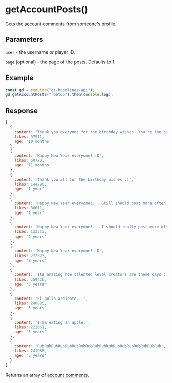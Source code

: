 # getAccountPosts()

Gets the account comments from someone's profile.

## Parameters
`user` - the username or player ID.

`page` (optional) - the page of the posts. Defaults to 1.

## Example
```js
const gd = require("gj-boomlings-api");
gd.getAccountPosts("robtop").then(console.log);
```

## Response
```js
[
  {
    content: "Thank you everyone for the birthday wishes. You're the best! :)",
    likes: 97911,
    age: '10 months'
  },
  {
    content: 'Happy New Year everyone! :D',
    likes: 60720,
    age: '11 months'
  },
  {
    content: 'Thank you all for the birthday wishes :)',
    likes: 144296,
    age: '1 year'
  },
  {
    content: 'Happy New Year everyone!... Still should post more often xD',
    likes: 86611,
    age: '1 year'
  },
  {
    content: 'Happy New Year everyone!... I should really post more often than this xD',
    likes: 133553,
    age: '2 years'
  },
  {
    content: 'Happy New Year everyone! :D',
    likes: 272323,
    age: '3 years'
  },
  {
    content: 'Its amazing how talented level creators are these days :)',
    likes: 259426,
    age: '5 years'
  },
  { 
    content: 'El pollo ardiente...',
    likes: 240085, 
    age: '5 years' 
  },
  { 
    content: 'I am eating an apple.', 
    likes: 222661, 
    age: '5 years'
  },
  {
    content: 'RubRubRubRubRubRubRubRubRubRubRubRubRubRubRubRubRubRub',
    likes: 241988,
    age: '5 years'
  }
]
```
Returns an array of [account comments](./objects/acc_comment.md).